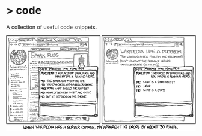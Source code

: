# &gt; code

A collection of useful code snippets. 

![https://xkcd.com/903/ Extended mind](.gitbook/assets/extended_mind.png)

